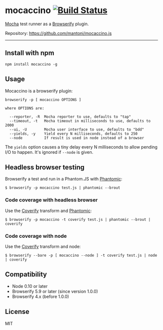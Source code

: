 # mocaccino [![Build Status](https://secure.travis-ci.org/mantoni/mocaccino.js.png?branch=master)](http://travis-ci.org/mantoni/mocaccino.js)

[Mocha][] test runner as a [Browserify][] plugin.

Repository: <https://github.com/mantoni/mocaccino.js>

---

## Install with npm

```
npm install mocaccino -g
```

## Usage

Mocaccino is a browserify plugin:

```
browserify -p [ mocaccino OPTIONS ]

where OPTIONS are:

  --reporter, -R  Mocha reporter to use, defaults to "tap"
  --timeout, -t   Mocha timeout in milliseconds to use, defaults to 2000
  --ui, -U        Mocha user interface to use, defaults to "bdd"
  --yields, -y    Yield every N milliseconds, defaults to 250
  --node          If result is used in node instead of a browser
```

The `yields` option causes a tiny delay every N milliseconds to allow pending
I/O to happen. It's ignored if `--node` is given.

## Headless browser testing

Browserify a test and run in a Phantom.JS with [Phantomic][]:

```
$ browserify -p mocaccino test.js | phantomic --brout
```

### Code coverage with headless browser

Use the [Coverify][] transform and [Phantomic][]:

```
$ browserify -p mocaccino -t coverify test.js | phantomic --brout | coverify
```

### Code coverage with node

Use the [Coverify][] transform and node:

```
$ browserify --bare -p [ mocaccino --node ] -t coverify test.js | node | coverify
```

## Compatibility

- Node 0.10 or later
- Browserify 5.9 or later (since version 1.0.0)
- Browserify 4.x (before 1.0.0)

## License

MIT

[Mocha]: http://visionmedia.github.io/mocha/
[Browserify]: http://browserify.org
[Coverify]: https://github.com/substack/coverify
[Phantomic]: https://github.com/mantoni/phantomic
